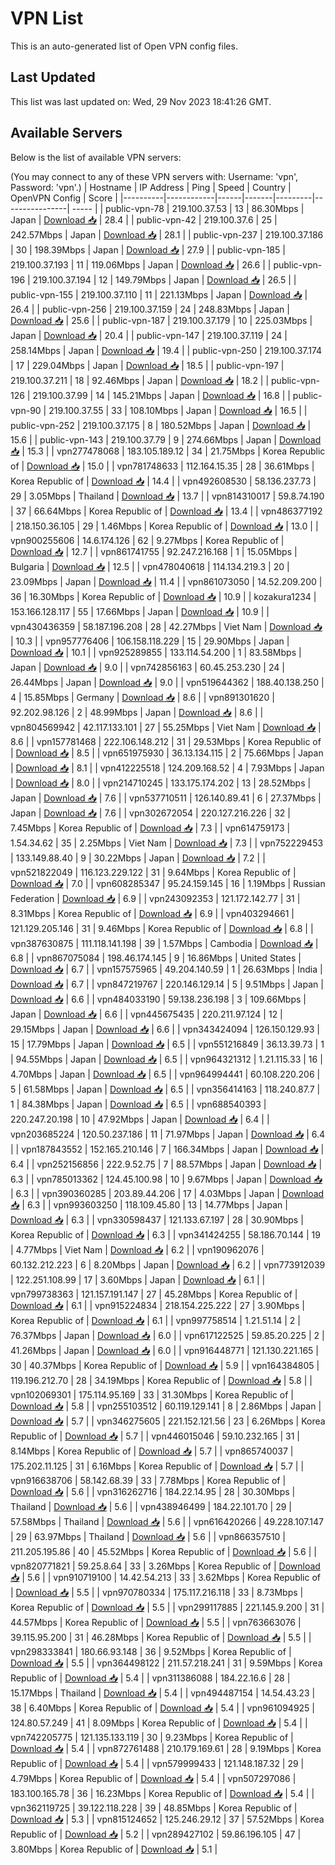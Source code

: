 # VPN List

This is an auto-generated list of Open VPN config files.

## Last Updated

This list was last updated on: Wed, 29 Nov 2023 18:41:26 GMT.

## Available Servers

Below is the list of available VPN servers:

(You may connect to any of these VPN servers with: Username: 'vpn', Password: 'vpn'.)
| Hostname | IP Address | Ping | Speed | Country | OpenVPN Config | Score |
|----------|------------|------|-------|---------|----------------| ----- |
| public-vpn-78 | 219.100.37.53 | 13 | 86.30Mbps | Japan | [Download 📥](./configs/server_0_JP.ovpn) | 28.4 |
| public-vpn-42 | 219.100.37.6 | 25 | 242.57Mbps | Japan | [Download 📥](./configs/server_1_JP.ovpn) | 28.1 |
| public-vpn-237 | 219.100.37.186 | 30 | 198.39Mbps | Japan | [Download 📥](./configs/server_2_JP.ovpn) | 27.9 |
| public-vpn-185 | 219.100.37.193 | 11 | 119.06Mbps | Japan | [Download 📥](./configs/server_3_JP.ovpn) | 26.6 |
| public-vpn-196 | 219.100.37.194 | 12 | 149.79Mbps | Japan | [Download 📥](./configs/server_4_JP.ovpn) | 26.5 |
| public-vpn-155 | 219.100.37.110 | 11 | 221.13Mbps | Japan | [Download 📥](./configs/server_5_JP.ovpn) | 26.4 |
| public-vpn-256 | 219.100.37.159 | 24 | 248.83Mbps | Japan | [Download 📥](./configs/server_6_JP.ovpn) | 25.6 |
| public-vpn-187 | 219.100.37.179 | 10 | 225.03Mbps | Japan | [Download 📥](./configs/server_7_JP.ovpn) | 20.4 |
| public-vpn-147 | 219.100.37.119 | 24 | 258.14Mbps | Japan | [Download 📥](./configs/server_8_JP.ovpn) | 19.4 |
| public-vpn-250 | 219.100.37.174 | 17 | 229.04Mbps | Japan | [Download 📥](./configs/server_9_JP.ovpn) | 18.5 |
| public-vpn-197 | 219.100.37.211 | 18 | 92.46Mbps | Japan | [Download 📥](./configs/server_10_JP.ovpn) | 18.2 |
| public-vpn-126 | 219.100.37.99 | 14 | 145.21Mbps | Japan | [Download 📥](./configs/server_11_JP.ovpn) | 16.8 |
| public-vpn-90 | 219.100.37.55 | 33 | 108.10Mbps | Japan | [Download 📥](./configs/server_12_JP.ovpn) | 16.5 |
| public-vpn-252 | 219.100.37.175 | 8 | 180.52Mbps | Japan | [Download 📥](./configs/server_13_JP.ovpn) | 15.6 |
| public-vpn-143 | 219.100.37.79 | 9 | 274.66Mbps | Japan | [Download 📥](./configs/server_14_JP.ovpn) | 15.3 |
| vpn277478068 | 183.105.189.12 | 34 | 21.75Mbps | Korea Republic of | [Download 📥](./configs/server_15_KR.ovpn) | 15.0 |
| vpn781748633 | 112.164.15.35 | 28 | 36.61Mbps | Korea Republic of | [Download 📥](./configs/server_16_KR.ovpn) | 14.4 |
| vpn492608530 | 58.136.237.73 | 29 | 3.05Mbps | Thailand | [Download 📥](./configs/server_17_TH.ovpn) | 13.7 |
| vpn814310017 | 59.8.74.190 | 37 | 66.64Mbps | Korea Republic of | [Download 📥](./configs/server_18_KR.ovpn) | 13.4 |
| vpn486377192 | 218.150.36.105 | 29 | 1.46Mbps | Korea Republic of | [Download 📥](./configs/server_19_KR.ovpn) | 13.0 |
| vpn900255606 | 14.6.174.126 | 62 | 9.27Mbps | Korea Republic of | [Download 📥](./configs/server_20_KR.ovpn) | 12.7 |
| vpn861741755 | 92.247.216.168 | 1 | 15.05Mbps | Bulgaria | [Download 📥](./configs/server_21_BG.ovpn) | 12.5 |
| vpn478040618 | 114.134.219.3 | 20 | 23.09Mbps | Japan | [Download 📥](./configs/server_22_JP.ovpn) | 11.4 |
| vpn861073050 | 14.52.209.200 | 36 | 16.30Mbps | Korea Republic of | [Download 📥](./configs/server_23_KR.ovpn) | 10.9 |
| kozakura1234 | 153.166.128.117 | 55 | 17.66Mbps | Japan | [Download 📥](./configs/server_24_JP.ovpn) | 10.9 |
| vpn430436359 | 58.187.196.208 | 28 | 42.27Mbps | Viet Nam | [Download 📥](./configs/server_25_VN.ovpn) | 10.3 |
| vpn957776406 | 106.158.118.229 | 15 | 29.90Mbps | Japan | [Download 📥](./configs/server_26_JP.ovpn) | 10.1 |
| vpn925289855 | 133.114.54.200 | 1 | 83.58Mbps | Japan | [Download 📥](./configs/server_27_JP.ovpn) | 9.0 |
| vpn742856163 | 60.45.253.230 | 24 | 26.44Mbps | Japan | [Download 📥](./configs/server_28_JP.ovpn) | 9.0 |
| vpn519644362 | 188.40.138.250 | 4 | 15.85Mbps | Germany | [Download 📥](./configs/server_29_DE.ovpn) | 8.6 |
| vpn891301620 | 92.202.98.126 | 2 | 48.99Mbps | Japan | [Download 📥](./configs/server_30_JP.ovpn) | 8.6 |
| vpn804569942 | 42.117.133.101 | 27 | 55.25Mbps | Viet Nam | [Download 📥](./configs/server_31_VN.ovpn) | 8.6 |
| vpn157781468 | 222.106.148.212 | 31 | 29.53Mbps | Korea Republic of | [Download 📥](./configs/server_32_KR.ovpn) | 8.5 |
| vpn651975930 | 36.13.134.115 | 2 | 75.66Mbps | Japan | [Download 📥](./configs/server_33_JP.ovpn) | 8.1 |
| vpn412225518 | 124.209.168.52 | 4 | 7.93Mbps | Japan | [Download 📥](./configs/server_34_JP.ovpn) | 8.0 |
| vpn214710245 | 133.175.174.202 | 13 | 28.52Mbps | Japan | [Download 📥](./configs/server_35_JP.ovpn) | 7.6 |
| vpn537710511 | 126.140.89.41 | 6 | 27.37Mbps | Japan | [Download 📥](./configs/server_36_JP.ovpn) | 7.6 |
| vpn302672054 | 220.127.216.226 | 32 | 7.45Mbps | Korea Republic of | [Download 📥](./configs/server_37_KR.ovpn) | 7.3 |
| vpn614759173 | 1.54.34.62 | 35 | 2.25Mbps | Viet Nam | [Download 📥](./configs/server_38_VN.ovpn) | 7.3 |
| vpn752229453 | 133.149.88.40 | 9 | 30.22Mbps | Japan | [Download 📥](./configs/server_39_JP.ovpn) | 7.2 |
| vpn521822049 | 116.123.229.122 | 31 | 9.64Mbps | Korea Republic of | [Download 📥](./configs/server_40_KR.ovpn) | 7.0 |
| vpn608285347 | 95.24.159.145 | 16 | 1.19Mbps | Russian Federation | [Download 📥](./configs/server_41_RU.ovpn) | 6.9 |
| vpn243092353 | 121.172.142.77 | 31 | 8.31Mbps | Korea Republic of | [Download 📥](./configs/server_42_KR.ovpn) | 6.9 |
| vpn403294661 | 121.129.205.146 | 31 | 9.46Mbps | Korea Republic of | [Download 📥](./configs/server_43_KR.ovpn) | 6.8 |
| vpn387630875 | 111.118.141.198 | 39 | 1.57Mbps | Cambodia | [Download 📥](./configs/server_44_KH.ovpn) | 6.8 |
| vpn867075084 | 198.46.174.145 | 9 | 16.86Mbps | United States | [Download 📥](./configs/server_45_US.ovpn) | 6.7 |
| vpn157575965 | 49.204.140.59 | 1 | 26.63Mbps | India | [Download 📥](./configs/server_46_IN.ovpn) | 6.7 |
| vpn847219767 | 220.146.129.14 | 5 | 9.51Mbps | Japan | [Download 📥](./configs/server_47_JP.ovpn) | 6.6 |
| vpn484033190 | 59.138.236.198 | 3 | 109.66Mbps | Japan | [Download 📥](./configs/server_48_JP.ovpn) | 6.6 |
| vpn445675435 | 220.211.97.124 | 12 | 29.15Mbps | Japan | [Download 📥](./configs/server_49_JP.ovpn) | 6.6 |
| vpn343424094 | 126.150.129.93 | 15 | 17.79Mbps | Japan | [Download 📥](./configs/server_50_JP.ovpn) | 6.5 |
| vpn551216849 | 36.13.39.73 | 1 | 94.55Mbps | Japan | [Download 📥](./configs/server_51_JP.ovpn) | 6.5 |
| vpn964321312 | 1.21.115.33 | 16 | 4.70Mbps | Japan | [Download 📥](./configs/server_52_JP.ovpn) | 6.5 |
| vpn964994441 | 60.108.220.206 | 5 | 61.58Mbps | Japan | [Download 📥](./configs/server_53_JP.ovpn) | 6.5 |
| vpn356414163 | 118.240.87.7 | 1 | 84.38Mbps | Japan | [Download 📥](./configs/server_54_JP.ovpn) | 6.5 |
| vpn688540393 | 220.247.20.198 | 10 | 47.92Mbps | Japan | [Download 📥](./configs/server_55_JP.ovpn) | 6.4 |
| vpn203685224 | 120.50.237.186 | 11 | 71.97Mbps | Japan | [Download 📥](./configs/server_56_JP.ovpn) | 6.4 |
| vpn187843552 | 152.165.210.146 | 7 | 166.34Mbps | Japan | [Download 📥](./configs/server_57_JP.ovpn) | 6.4 |
| vpn252156856 | 222.9.52.75 | 7 | 88.57Mbps | Japan | [Download 📥](./configs/server_58_JP.ovpn) | 6.3 |
| vpn785013362 | 124.45.100.98 | 10 | 9.67Mbps | Japan | [Download 📥](./configs/server_59_JP.ovpn) | 6.3 |
| vpn390360285 | 203.89.44.206 | 17 | 4.03Mbps | Japan | [Download 📥](./configs/server_60_JP.ovpn) | 6.3 |
| vpn993603250 | 118.109.45.80 | 13 | 14.77Mbps | Japan | [Download 📥](./configs/server_61_JP.ovpn) | 6.3 |
| vpn330598437 | 121.133.67.197 | 28 | 30.90Mbps | Korea Republic of | [Download 📥](./configs/server_62_KR.ovpn) | 6.3 |
| vpn341424255 | 58.186.70.144 | 19 | 4.77Mbps | Viet Nam | [Download 📥](./configs/server_63_VN.ovpn) | 6.2 |
| vpn190962076 | 60.132.212.223 | 6 | 8.20Mbps | Japan | [Download 📥](./configs/server_64_JP.ovpn) | 6.2 |
| vpn773912039 | 122.251.108.99 | 17 | 3.60Mbps | Japan | [Download 📥](./configs/server_65_JP.ovpn) | 6.1 |
| vpn799738363 | 121.157.191.147 | 27 | 45.28Mbps | Korea Republic of | [Download 📥](./configs/server_66_KR.ovpn) | 6.1 |
| vpn915224834 | 218.154.225.222 | 27 | 3.90Mbps | Korea Republic of | [Download 📥](./configs/server_67_KR.ovpn) | 6.1 |
| vpn997758514 | 1.21.51.14 | 2 | 76.37Mbps | Japan | [Download 📥](./configs/server_68_JP.ovpn) | 6.0 |
| vpn617122525 | 59.85.20.225 | 2 | 41.26Mbps | Japan | [Download 📥](./configs/server_69_JP.ovpn) | 6.0 |
| vpn916448771 | 121.130.221.165 | 30 | 40.37Mbps | Korea Republic of | [Download 📥](./configs/server_70_KR.ovpn) | 5.9 |
| vpn164384805 | 119.196.212.70 | 28 | 34.19Mbps | Korea Republic of | [Download 📥](./configs/server_71_KR.ovpn) | 5.8 |
| vpn102069301 | 175.114.95.169 | 33 | 31.30Mbps | Korea Republic of | [Download 📥](./configs/server_72_KR.ovpn) | 5.8 |
| vpn255103512 | 60.119.129.141 | 8 | 2.86Mbps | Japan | [Download 📥](./configs/server_73_JP.ovpn) | 5.7 |
| vpn346275605 | 221.152.121.56 | 23 | 6.26Mbps | Korea Republic of | [Download 📥](./configs/server_74_KR.ovpn) | 5.7 |
| vpn446015046 | 59.10.232.165 | 31 | 8.14Mbps | Korea Republic of | [Download 📥](./configs/server_75_KR.ovpn) | 5.7 |
| vpn865740037 | 175.202.11.125 | 31 | 6.16Mbps | Korea Republic of | [Download 📥](./configs/server_76_KR.ovpn) | 5.7 |
| vpn916638706 | 58.142.68.39 | 33 | 7.78Mbps | Korea Republic of | [Download 📥](./configs/server_77_KR.ovpn) | 5.6 |
| vpn316262716 | 184.22.14.95 | 28 | 30.30Mbps | Thailand | [Download 📥](./configs/server_78_TH.ovpn) | 5.6 |
| vpn438946499 | 184.22.101.70 | 29 | 57.58Mbps | Thailand | [Download 📥](./configs/server_79_TH.ovpn) | 5.6 |
| vpn616420266 | 49.228.107.147 | 29 | 63.97Mbps | Thailand | [Download 📥](./configs/server_80_TH.ovpn) | 5.6 |
| vpn866357510 | 211.205.195.86 | 40 | 45.52Mbps | Korea Republic of | [Download 📥](./configs/server_81_KR.ovpn) | 5.6 |
| vpn820771821 | 59.25.8.64 | 33 | 3.26Mbps | Korea Republic of | [Download 📥](./configs/server_82_KR.ovpn) | 5.6 |
| vpn910719100 | 14.42.54.213 | 33 | 3.62Mbps | Korea Republic of | [Download 📥](./configs/server_83_KR.ovpn) | 5.5 |
| vpn970780334 | 175.117.216.118 | 33 | 8.73Mbps | Korea Republic of | [Download 📥](./configs/server_84_KR.ovpn) | 5.5 |
| vpn299117885 | 221.145.9.200 | 31 | 44.57Mbps | Korea Republic of | [Download 📥](./configs/server_85_KR.ovpn) | 5.5 |
| vpn763663076 | 39.115.95.200 | 31 | 46.28Mbps | Korea Republic of | [Download 📥](./configs/server_86_KR.ovpn) | 5.5 |
| vpn298333841 | 180.66.93.148 | 36 | 9.52Mbps | Korea Republic of | [Download 📥](./configs/server_87_KR.ovpn) | 5.5 |
| vpn364498122 | 211.57.218.241 | 31 | 9.59Mbps | Korea Republic of | [Download 📥](./configs/server_88_KR.ovpn) | 5.4 |
| vpn311386088 | 184.22.16.6 | 28 | 15.17Mbps | Thailand | [Download 📥](./configs/server_89_TH.ovpn) | 5.4 |
| vpn494487154 | 14.54.43.23 | 38 | 6.40Mbps | Korea Republic of | [Download 📥](./configs/server_90_KR.ovpn) | 5.4 |
| vpn961094925 | 124.80.57.249 | 41 | 8.09Mbps | Korea Republic of | [Download 📥](./configs/server_91_KR.ovpn) | 5.4 |
| vpn742205775 | 121.135.133.119 | 30 | 9.23Mbps | Korea Republic of | [Download 📥](./configs/server_92_KR.ovpn) | 5.4 |
| vpn872761488 | 210.179.169.61 | 28 | 9.19Mbps | Korea Republic of | [Download 📥](./configs/server_93_KR.ovpn) | 5.4 |
| vpn579999433 | 121.148.187.32 | 29 | 4.79Mbps | Korea Republic of | [Download 📥](./configs/server_94_KR.ovpn) | 5.4 |
| vpn507297086 | 183.100.165.78 | 36 | 16.23Mbps | Korea Republic of | [Download 📥](./configs/server_95_KR.ovpn) | 5.4 |
| vpn362119725 | 39.122.118.228 | 39 | 48.85Mbps | Korea Republic of | [Download 📥](./configs/server_96_KR.ovpn) | 5.3 |
| vpn815124652 | 125.246.29.12 | 37 | 57.52Mbps | Korea Republic of | [Download 📥](./configs/server_97_KR.ovpn) | 5.2 |
| vpn289427102 | 59.86.196.105 | 47 | 3.80Mbps | Korea Republic of | [Download 📥](./configs/server_98_KR.ovpn) | 5.1 |
